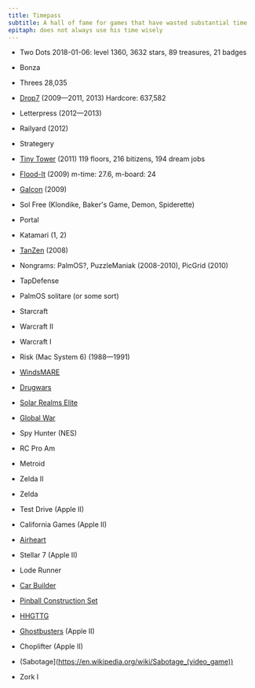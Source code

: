 ```yaml
---
title: Timepass
subtitle: A hall of fame for games that have wasted substantial time
epitaph: does not always use his time wisely
---
```


* Two Dots
    2018-01-06: level 1360, 3632 stars, 89 treasures, 21 badges

* Bonza

* Threes
    28,035

* [Drop7](http://areacodeinc.com/projects/drop7/) (2009—2011, 2013)
    Hardcore: 637,582

* Letterpress (2012—2013)

* Railyard (2012)

* Strategery

* [Tiny Tower](http://towers.nimblebit.com/9753128) (2011)
    119 floors, 216 bitizens, 194 dream jobs

* [Flood-It](http://labpixies.com/) (2009)
    m-time: 27.6, m-board: 24

* [Galcon](http://www.galcon.com/) (2009)

* Sol Free (Klondike, Baker's Game, Demon, Spiderette)

* Portal

* Katamari (1, 2)

* [TanZen](http://www.littlewhitebearstudios.com/tanzen.html) (2008)

* Nongrams: PalmOS?, PuzzleManiak (2008-2010), PicGrid (2010)

* TapDefense

* PalmOS solitare (or some sort)

* Starcraft

* Warcraft II

* Warcraft I

* Risk (Mac System 6) (1988—1991)

* [WindsMARE](http://www.winds.org/helptext/)

* [Drugwars](http://breakintochat.com/wiki/Drugwars)

* [Solar Realms Elite](http://breakintochat.com/wiki/Solar_Realms_Elite)

* [Global War](http://breakintochat.com/wiki/Global_War)

* Spy Hunter (NES)

* RC Pro Am

* Metroid

* Zelda II

* Zelda

* Test Drive (Apple II)

* California Games (Apple II)

* [Airheart](https://www.mobygames.com/game/airheart)

* Stellar 7 (Apple II)

* Lode Runner

* [Car Builder](https://archive.org/details/CarBuilder4amCrack)

* [Pinball Construction Set](https://en.wikipedia.org/wiki/Pinball_Construction_Set)

* [HHGTTG](https://www.mobygames.com/game/hitchhikers-guide-to-the-galaxy)

* [Ghostbusters](https://en.wikipedia.org/wiki/List_of_Ghostbusters_video_games#Ghostbusters_.28Activision.29) (Apple II)

* Choplifter (Apple II)

* (Sabotage](https://en.wikipedia.org/wiki/Sabotage_(video_game))

* Zork I
